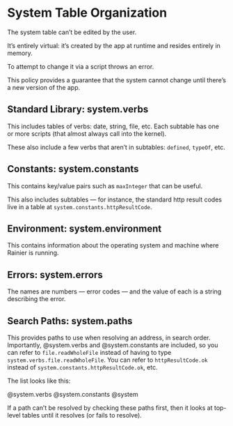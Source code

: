 # System Table Organization

The system table can’t be edited by the user.

It’s entirely virtual: it’s created by the app at runtime and resides entirely in memory.

To attempt to change it via a script throws an error.

This policy provides a guarantee that the system cannot change until there’s a new version of the app.

## Standard Library: system.verbs

This includes tables of verbs: date, string, file, etc. Each subtable has one or more scripts (that almost always call into the kernel).

These also include a few verbs that aren’t in subtables: `defined`, `typeOf`, etc.

## Constants: system.constants

This contains key/value pairs such as `maxInteger` that can be useful.

This also includes subtables — for instance, the standard http result codes live in a table at `system.constants.httpResultCode`.

## Environment: system.environment

This contains information about the operating system and machine where Rainier is running.

## Errors: system.errors

The names are numbers — error codes — and the value of each is a string describing the error.

## Search Paths: system.paths

This provides paths to use when resolving an address, in search order. Importantly, @system.verbs and @system.constants are included, so you can refer to `file.readWholeFile` instead of having to type `system.verbs.file.readWholeFile`. You can refer to `httpResultCode.ok` instead of `system.constants.httpResultCode.ok`, etc.

The list looks like this:

@system.verbs
@system.constants
@system

If a path can’t be resolved by checking these paths first, then it looks at top-level tables until it resolves (or fails to resolve).

